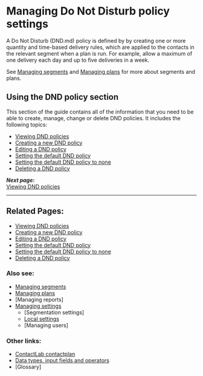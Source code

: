 # Managing Do Not Disturb policy settings

A Do Not Disturb (DND.md) policy is defined by by creating one or more quantity and time-based delivery rules, which are applied to the contacts in the relevant segment when a plan is run. For example, allow a maximum of one delivery each day and up to five deliveries in a week. 

See [Managing segments](ManagingSegments.md) and [Managing plans](ManagingPlans.md) for more about segments and plans.  

## Using the DND policy section

This section of the guide contains all of the information that you need to be able to create, manage, change or delete DND policies. It includes the following topics:

- [Viewing DND policies](ViewingDND.md)  
- [Creating a new DND policy](CreatingNewDND.md)  
- [Editing a DND policy](EditingDND.md)  
- [Setting the default DND policy](SettingDefaultDND.md)  
- [Setting the default DND policy to none](SettingNoDND.md)  
- [Deleting a DND policy](DeletingDND.md)  

***Next page:***  
[Viewing DND policies](ViewingDND.md)  

----------

## Related Pages:  

- [Viewing DND policies](ViewingDND.md)  
- [Creating a new DND policy](CreatingNewDND.md)  
- [Editing a DND policy](EditingDND.md)  
- [Setting the default DND policy](SettingDefaultDND.md)  
- [Setting the default DND policy to none](SettingNoDND.md)  
- [Deleting a DND policy](DeletingDND.md)  

### Also see:  

- [Managing segments](ManagingSegments.md)  
- [Managing plans](ManagingPlans.md)  
- [Managing reports]  
- [Managing settings](ManagingSettings.md)  
  - [Segmentation settings]  
  - [Local settings](LocalSettings.md)  
  - [Managing users]  

### Other links:  

- [ContactLab contactplan](Home.md)  
- [Data types, input fields and operators](InputBoxOperators.md)  
- [Glossary]  
